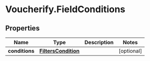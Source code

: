 # Voucherify.FieldConditions

## Properties

Name | Type | Description | Notes
------------ | ------------- | ------------- | -------------
**conditions** | [**FiltersCondition**](FiltersCondition.md) |  | [optional] 


